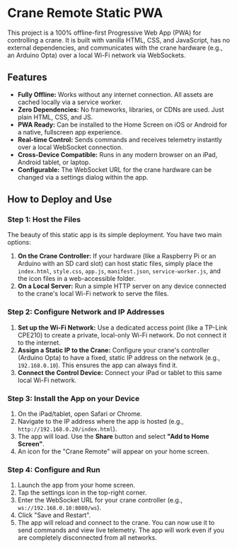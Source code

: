 
# Crane Remote Static PWA

This project is a 100% offline-first Progressive Web App (PWA) for controlling a crane. It is built with vanilla HTML, CSS, and JavaScript, has no external dependencies, and communicates with the crane hardware (e.g., an Arduino Opta) over a local Wi-Fi network via WebSockets.

## Features

-   **Fully Offline:** Works without any internet connection. All assets are cached locally via a service worker.
-   **Zero Dependencies:** No frameworks, libraries, or CDNs are used. Just plain HTML, CSS, and JS.
-   **PWA Ready:** Can be installed to the Home Screen on iOS or Android for a native, fullscreen app experience.
-   **Real-time Control:** Sends commands and receives telemetry instantly over a local WebSocket connection.
-   **Cross-Device Compatible:** Runs in any modern browser on an iPad, Android tablet, or laptop.
-   **Configurable:** The WebSocket URL for the crane hardware can be changed via a settings dialog within the app.

## How to Deploy and Use

### Step 1: Host the Files

The beauty of this static app is its simple deployment. You have two main options:

1.  **On the Crane Controller:** If your hardware (like a Raspberry Pi or an Arduino with an SD card slot) can host static files, simply place the `index.html`, `style.css`, `app.js`, `manifest.json`, `service-worker.js`, and the icon files in a web-accessible folder.
2.  **On a Local Server:** Run a simple HTTP server on any device connected to the crane's local Wi-Fi network to serve the files.

### Step 2: Configure Network and IP Addresses

1.  **Set up the Wi-Fi Network:** Use a dedicated access point (like a TP-Link CPE210) to create a private, local-only Wi-Fi network. Do not connect it to the internet.
2.  **Assign a Static IP to the Crane:** Configure your crane's controller (Arduino Opta) to have a fixed, static IP address on the network (e.g., `192.168.0.10`). This ensures the app can always find it.
3.  **Connect the Control Device:** Connect your iPad or tablet to this same local Wi-Fi network.

### Step 3: Install the App on your Device

1.  On the iPad/tablet, open Safari or Chrome.
2.  Navigate to the IP address where the app is hosted (e.g., `http://192.168.0.20/index.html`).
3.  The app will load. Use the **Share** button and select **"Add to Home Screen"**.
4.  An icon for the "Crane Remote" will appear on your home screen.

### Step 4: Configure and Run

1.  Launch the app from your home screen.
2.  Tap the settings icon in the top-right corner.
3.  Enter the WebSocket URL for your crane controller (e.g., `ws://192.168.0.10:8080/ws`).
4.  Click "Save and Restart".
5.  The app will reload and connect to the crane. You can now use it to send commands and view live telemetry. The app will work even if you are completely disconnected from all networks.

    